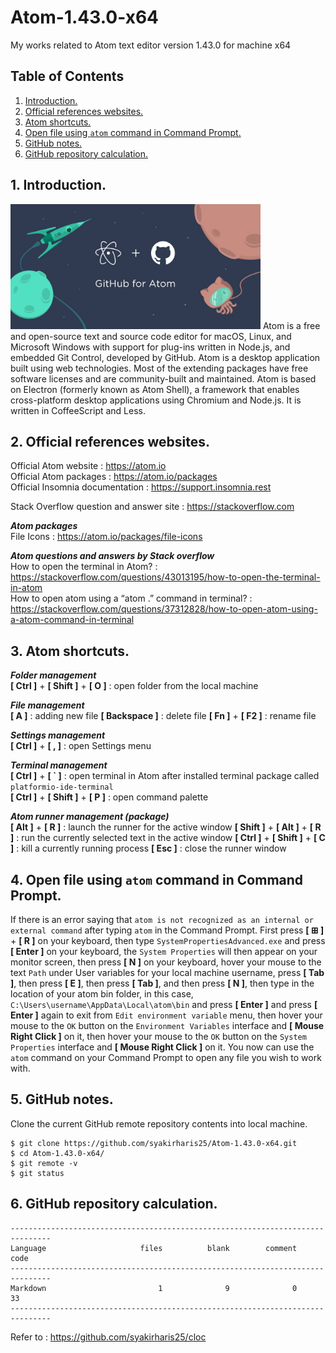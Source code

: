 # Atom-1.43.0-x64
My works related to Atom text editor version 1.43.0 for machine x64

## Table of Contents
1. [Introduction.](#introduction)
2. [Official references websites.](#references)
3. [Atom shortcuts.](#shortcuts)
4. [Open file using `atom` command in Command Prompt.](#atom)
5. [GitHub notes.](#github)
6. [GitHub repository calculation.](#calculation)

<a name="introduction"></a>
## 1. Introduction.
<img src="atom.jpg" height="200"> 
Atom is a free and open-source text and source code editor for macOS, Linux, and Microsoft Windows with support for plug-ins written in Node.js, and embedded Git Control, developed by GitHub. Atom is a desktop application built using web technologies. Most of the extending packages have free software licenses and are community-built and maintained. Atom is based on Electron (formerly known as Atom Shell), a framework that enables cross-platform desktop applications using Chromium and Node.js. It is written in CoffeeScript and Less.

<a name="references"></a>
## 2. Official references websites.
Official Atom website : https://atom.io <br />
Official Atom packages : https://atom.io/packages <br />
Official Insomnia documentation : https://support.insomnia.rest <br />

Stack Overflow question and answer site : https://stackoverflow.com <br />

**_Atom packages_** <br />
File Icons : https://atom.io/packages/file-icons <br />

**_Atom questions and answers by Stack overflow_** <br />
How to open the terminal in Atom? : https://stackoverflow.com/questions/43013195/how-to-open-the-terminal-in-atom <br />
How to open atom using a “atom .” command in terminal? : https://stackoverflow.com/questions/37312828/how-to-open-atom-using-a-atom-command-in-terminal <br />

<a name="shortcuts"></a>
## 3. Atom shortcuts.

**_Folder management_** <br />
**[ Ctrl ]** + **[ Shift ]** + **[ O ]** : open folder from the local machine  <br />

**_File management_** <br />
**[ A ]** : adding new file
**[ Backspace ]** : delete file
**[ Fn ]** + **[ F2 ]** : rename file

**_Settings management_** <br />
**[ Ctrl ]** + **[ , ]** : open Settings menu <br />

**_Terminal management_** <br />
**[ Ctrl ]** + **[ \` ]** : open terminal in Atom after installed terminal package called `platformio-ide-terminal` <br />
**[ Ctrl ]** + **[ Shift ]** + **[ P ]** : open command palette

**_Atom runner management (package)_** <br />
**[ Alt ]** + **[ R ]** : launch the runner for the active window
**[ Shift ]** + **[ Alt ]** + **[ R ]** : run the currently selected text in the active window
**[ Ctrl ]** + **[ Shift ]** + **[ C ]** : kill a currently running process
**[ Esc ]** : close the runner window

<a name="atom"></a>
## 4. Open file using `atom` command in Command Prompt.

If there is an error saying that `atom is not recognized as an internal or external command` after typing `atom` in the Command Prompt. First press **[ ⊞ ]** + **[ R ]** on your keyboard, then type `SystemPropertiesAdvanced.exe` and press **[ Enter ]** on your keyboard, the `System Properties` will then appear on your monitor screen, then press **[ N ]** on your keyboard, hover your mouse to the text `Path` under User variables for your local machine username, press **[ Tab ]**, then press **[ E ]**, then press **[ Tab ]**, and then press **[ N ]**, then type in the location of your atom bin folder, in this case, `C:\Users\username\AppData\Local\atom\bin` and press **[ Enter ]** and press **[ Enter ]** again to exit from `Edit environment variable` menu, then hover your mouse to the `OK` button on the `Environment Variables` interface and **[ Mouse Right Click ]** on it, then hover your mouse to the `OK` button on the `System Properties` interface and **[ Mouse Right Click ]** on it. You now can use the `atom` command on your Command Prompt to open any file you wish to work with.

<a name="github"></a>
## 5. GitHub notes.
Clone the current GitHub remote repository contents into local machine.
```
$ git clone https://github.com/syakirharis25/Atom-1.43.0-x64.git
$ cd Atom-1.43.0-x64/
$ git remote -v
$ git status
```

<a name="calculation"></a>
## 6. GitHub repository calculation.
```
-------------------------------------------------------------------------------
Language                     files          blank        comment           code
-------------------------------------------------------------------------------
Markdown                         1              9              0             33
-------------------------------------------------------------------------------
```
Refer to : https://github.com/syakirharis25/cloc
